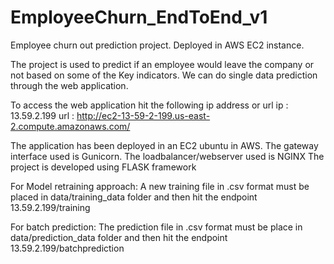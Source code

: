 # EmployeeChurn_EndToEnd_v1
Employee churn out prediction project. Deployed in AWS EC2 instance.

The project is used to predict if an employee would leave the company or not based on some of the Key indicators.
We can do single data prediction through the web application.

To access the web application hit the following ip address or url
ip : 13.59.2.199
url : http://ec2-13-59-2-199.us-east-2.compute.amazonaws.com/

The application has been deployed in an EC2 ubuntu in AWS. The gateway interface used is Gunicorn.
The loadbalancer/webserver used is NGINX
The project is developed using FLASK framework

For Model retraining approach:
   A new training file in .csv format must be placed in data/training_data folder and then hit the endpoint 13.59.2.199/training
   
For batch prediction:
   The prediction file in .csv format must be place in data/prediction_data folder and then hit the endpoint 13.59.2.199/batchprediction
   
   
